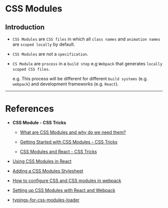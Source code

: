 # CSS Modules

## Introduction

* `CSS Modules` are `CSS files` in which all `class names` and `animation names` are `scoped locally` by default.

* `CSS Modules` are not a `specification`.

* `CS Module` are `process` in a `build step` e.g `Webpack` that generates `locally scoped CSS files`.

  e.g. This process will be different for different `build systems` (e.g. `webpack`) and development frameworks (e.g. `React`).

---

# References

* __CSS Module - CSS Tricks__

  * [What are CSS Modules and why do we need them?](https://css-tricks.com/css-modules-part-1-need/)

  * [Getting Started with CSS Modules - CSS Tricks](https://css-tricks.com/css-modules-part-2-getting-started/)

  * [CSS Modules and React - CSS Tricks](https://css-tricks.com/css-modules-part-3-react/)

* [Using CSS Modules in React](https://programmingwithmosh.com/react/css-modules-react/)

* [Adding a CSS Modules Stylesheet](https://create-react-app.dev/docs/adding-a-css-modules-stylesheet/)

* [How to configure CSS and CSS modules in webpack](https://blog.jakoblind.no/css-modules-webpack/)

* [Setting up CSS Modules with React and Webpack](https://www.jackfranklin.co.uk/blog/css-modules-webpack-react/)

* [typings-for-css-modules-loader](https://github.com/TeamSupercell/typings-for-css-modules-loader)